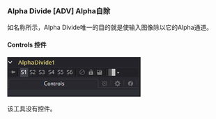 ### Alpha Divide [ADV] Alpha自除

如名称所示，Alpha Divide唯一的目的就是使输入图像除以它的Alpha通道。

#### Controls 控件

![ADv_Controls](images/ADv_Controls.png)

该工具没有控件。